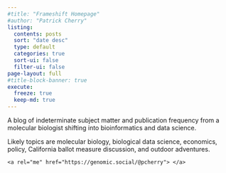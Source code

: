 ```yaml
---
#title: "Frameshift Homepage"
#author: "Patrick Cherry"
listing:
  contents: posts
  sort: "date desc"
  type: default
  categories: true
  sort-ui: false
  filter-ui: false
page-layout: full
#title-block-banner: true
execute:
  freeze: true
  keep-md: true
---
```




A blog of indeterminate subject matter and publication frequency from a molecular biologist shifting into bioinformatics and data science.

Likely topics are molecular biology, biological data science, economics, policy, California ballot measure discussion, and outdoor adventures.



```{=html}
<a rel="me" href="https://genomic.social/@pcherry"> </a>
```